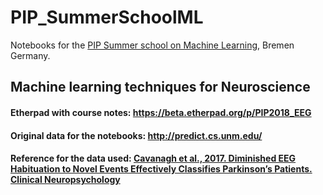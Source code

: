 # PIP_SummerSchoolML
Notebooks for the [PIP Summer school on Machine Learning](http://www.pip.uni-bremen.de/news/pip-summer-school-2018/), Bremen Germany.

## Machine learning techniques for Neuroscience

#### Etherpad with course notes: https://beta.etherpad.org/p/PIP2018_EEG

#### Original data for the notebooks: http://predict.cs.unm.edu/

#### Reference for the data used: [Cavanagh et al., 2017. Diminished EEG Habituation to Novel Events Effectively Classifies Parkinson’s Patients. Clinical Neuropsychology](https://www.sciencedirect.com/science/article/pii/S1388245717311719)


